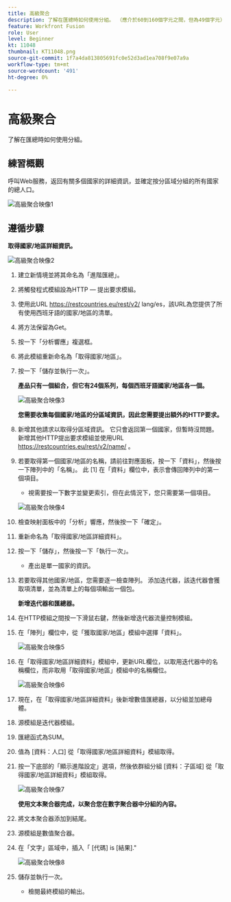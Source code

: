 ```yaml
---
title: 高級聚合
description: 了解在匯總時如何使用分組。 （應介於60到160個字元之間，但為49個字元）
feature: Workfront Fusion
role: User
level: Beginner
kt: 11048
thumbnail: KT11048.png
source-git-commit: 1f7a4da813805691fc0e52d3ad1ea708f9e07a9a
workflow-type: tm+mt
source-wordcount: '491'
ht-degree: 0%

---
```



# 高級聚合

了解在匯總時如何使用分組。

## 練習概觀

呼叫Web服務，返回有關多個國家的詳細資訊，並確定按分區域分組的所有國家的總人口。

![高級聚合映像1](../12-exercises/assets/advanced-aggregation-walkthrough-1.png)

## 遵循步驟

**取得國家/地區詳細資訊。**

![高級聚合映像2](../12-exercises/assets/advanced-aggregation-walkthrough-2.png)

1. 建立新情境並將其命名為「進階匯總」。
1. 將觸發程式模組設為HTTP — 提出要求模組。
1. 使用此URL https://restcountries.eu/rest/v2/ lang/es，該URL為您提供了所有使用西班牙語的國家/地區的清單。
1. 將方法保留為Get。
1. 按一下「分析響應」複選框。
1. 將此模組重新命名為「取得國家/地區」。
1. 按一下「儲存並執行一次」。

   **產品只有一個組合，但它有24個系列，每個西班牙語國家/地區各一個。**

   ![高級聚合映像3](../12-exercises/assets/advanced-aggregation-walkthrough-3.png)

   **您需要收集每個國家/地區的分區域資訊，因此您需要提出額外的HTTP要求。**

1. 新增其他請求以取得分區域資訊。 它只會返回第一個國家，但暫時沒問題。 新增其他HTTP提出要求模組並使用URL https://restcountries.eu/rest/v2/name/ 。
1. 若要取得第一個國家/地區的名稱，請前往對應面板，按一下「資料」，然後按一下陣列中的「名稱」。 此 [1] 在「資料」欄位中，表示會傳回陣列中的第一個項目。

   + 視需要按一下數字並變更索引，但在此情況下，您只需要第一個項目。

   ![高級聚合映像4](../12-exercises/assets/advanced-aggregation-walkthrough-4.png)

1. 檢查映射面板中的「分析」響應，然後按一下「確定」。
1. 重新命名為「取得國家/地區詳細資料」。
1. 按一下「儲存」，然後按一下「執行一次」。

   + 產出是單一國家的資訊。

1. 若要取得其他國家/地區，您需要逐一檢查陣列。 添加迭代器，該迭代器會獲取項清單，並為清單上的每個項輸出一個包。

   **新增迭代器和匯總器。**

1. 在HTTP模組之間按一下滑鼠右鍵，然後新增迭代器流量控制模組。
1. 在「陣列」欄位中，從「獲取國家/地區」模組中選擇「資料」。

   ![高級聚合映像5](../12-exercises/assets/advanced-aggregation-walkthrough-5.png)

1. 在「取得國家/地區詳細資料」模組中，更新URL欄位，以取用迭代器中的名稱欄位，而非取用「取得國家/地區」模組中的名稱欄位。

   ![高級聚合映像6](../12-exercises/assets/advanced-aggregation-walkthrough-6.png)

1. 現在，在「取得國家/地區詳細資料」後新增數值匯總器，以分組並加總母體。
1. 源模組是迭代器模組。
1. 匯總函式為SUM。
1. 值為 [資料：人口] 從「取得國家/地區詳細資料」模組取得。
1. 按一下底部的「顯示進階設定」選項，然後依群組分組 [資料：子區域] 從「取得國家/地區詳細資料」模組取得。

   ![高級聚合映像7](../12-exercises/assets/advanced-aggregation-walkthrough-7.png)

   **使用文本聚合器完成，以聚合您在數字聚合器中分組的內容。**

1. 將文本聚合器添加到結尾。
1. 源模組是數值聚合器。
1. 在「文字」區域中，插入「 [代碼] is [結果].&quot;

   ![高級聚合映像8](../12-exercises/assets/advanced-aggregation-walkthrough-8.png)

1. 儲存並執行一次。

   + 檢閱最終模組的輸出。
